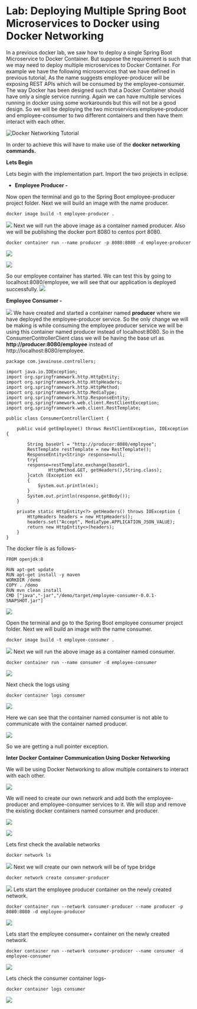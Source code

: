 
Lab: Deploying Multiple Spring Boot Microservices to Docker using Docker Networking
===================================================================================


In a previous docker lab, we
saw how to deploy a single Spring Boot Microservice to Docker Container.
But suppose the requirement is such that we may need to deploy multiple
microservices to Docker Container. For example we have the following
microservices that we have defined in previous tutorial,
As the name suggests employee-producer will be exposing REST APIs which
will be consumed by the employee-consumer.
The way Docker has been designed such that a Docker Container should
have only a single service running. Again we can have multiple services
running in docker using some workarounds but this will not be a good
design. So we will be deploying the two microservices employee-producer
and employee-consumer to two different containers and then have them
interact with each other.

![](./images/docker-5_2.jpg "Docker Networking Tutorial")



In order to achieve this will have to make use of the **docker networking commands.**

**Lets Begin**

Lets begin with the implementation part. Import the two projects in
eclipse.

-   **Employee Producer -**

Now open the terminal and go to the Spring Boot employee-producer
project folder.
Next we will build an image with the name producer.

```
docker image build -t employee-producer .
```

![](./images/docker-image-build.jpg)
Next we will run the above image as a container named producer. Also we
will be publishing the docker port 8080 to centos port 8080.

```
docker container run --name producer -p 8080:8080 -d employee-producer
```

![](./images/docker-employee-build.jpg)

![](./images/docker-container-running2.jpg)



So our employee container has started. We can test this by going to
localhost:8080/employee, we will see that our application is deployed
successfully.
![](./images/docker-boot-container-tomcat.jpg)

**Employee Consumer -**


![](./images/docker-boot-employee.jpg)
We have created and started a container named **producer** where we have
deployed the employee-producer service.
So the only change we will be making is while consuming the employee
producer service we will be using this container named producer instead
of localhost:8080.
So in the ConsumerControllerClient class we will be having the base url
as **http://producer:8080/employee** instead of
http://localhost:8080/employee.

```
package com.javainuse.controllers;

import java.io.IOException;
import org.springframework.http.HttpEntity;
import org.springframework.http.HttpHeaders;
import org.springframework.http.HttpMethod;
import org.springframework.http.MediaType;
import org.springframework.http.ResponseEntity;
import org.springframework.web.client.RestClientException;
import org.springframework.web.client.RestTemplate;

public class ConsumerControllerClient {

    public void getEmployee() throws RestClientException, IOException {

        String baseUrl = "http://producer:8080/employee";
        RestTemplate restTemplate = new RestTemplate();
        ResponseEntity<String> response=null;
        try{
        response=restTemplate.exchange(baseUrl,
                HttpMethod.GET, getHeaders(),String.class);
        }catch (Exception ex)
        {
            System.out.println(ex);
        }
        System.out.println(response.getBody());
    }

    private static HttpEntity<?> getHeaders() throws IOException {
        HttpHeaders headers = new HttpHeaders();
        headers.set("Accept", MediaType.APPLICATION_JSON_VALUE);
        return new HttpEntity<>(headers);
    }
}
```

The docker file is as follows-

```
FROM openjdk:8

RUN apt-get update
RUN apt-get install -y maven
WORKDIR /demo
COPY . /demo
RUN mvn clean install
CMD ["java","-jar","/demo/target/employee-consumer-0.0.1-SNAPSHOT.jar"]
```

![](./images/docker-dockerhub.jpg)



Open the terminal and go to the Spring Boot employee consumer project
folder.
Next we will build an image with the name consumer.

```
docker image build -t employee-consumer .
```

![](./images/docker-consumer-build.jpg)
Next we will run the above image as a container named consumer.

```
docker container run --name consumer -d employee-consumer
```

![](./images/docker-consumer-run.jpg)

Next check the logs using

```
docker container logs consumer
```

![](./images/docker-consumer-logs.jpg)

Here we can see that the container named consumer is not able to
communicate with the container named producer.

![](./images/docker-consumer-not-communicate.jpg)

So we are getting a null pointer exception.



**Inter Docker Container Communication Using Docker Networking**

We will be using Docker Networking to allow multiple containers to
interact with each other.

![](./images/docker-networking-tutorial.jpg)

We will need to create our own network and add both the
employee-producer and employee-consumer services to it. We will stop and
remove the existing docker containers named consumer and producer.

![](./images/docker-consumer-remove.jpg)

![](./images/docker-producer-remove.jpg)



Lets first check the available networks

```
docker network ls
```

![](./images/docker-network-list.jpg)
Next we will create our own network will be of type bridge

```
docker network create consumer-producer
```

![](./images/docker-create-network.jpg)
Lets start the employee producer container on the newly created network.

```
docker container run --network consumer-producer --name producer -p 8080:8080 -d employee-producer
```

![](./images/docker-create-network-producer.jpg)

Lets start the employee consumer+ container on the newly created
network.

```
docker container run --network consumer-producer --name consumer -d employee-consumer
```

![](./images/docker-create-network-consumer.jpg)



Lets check the consumer container logs-

```
docker container logs consumer
```

![](./images/docker-network-logs.jpg)










